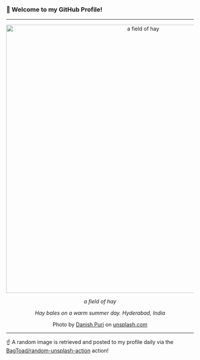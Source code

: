 ### 👋 Welcome to my GitHub Profile!

----

<div align="center">
  <img width="720" src="https://images.unsplash.com/photo-1651561861794-04929b45d1a7?crop=entropy&cs=tinysrgb&fit=max&fm=jpg&ixid=M3w1NTI0OTR8MHwxfHJhbmRvbXx8fHx8fHx8fDE3NTc3NDM5Mjl8&ixlib=rb-4.1.0&q=80&w=1080" alt="a field of hay">
  
  <em>a field of hay</em>
  
  <em>Hay bales on a warm summer day. 
Hyderabad, India</em>
  
  Photo by [Danish Puri](https://namomonk.com) on [unsplash.com](https://unsplash.com/)
</div>

----

☝️ A random image is retrieved and posted to my profile daily via the [BagToad/random-unsplash-action](https://github.com/BagToad/random-unsplash-action) action!

